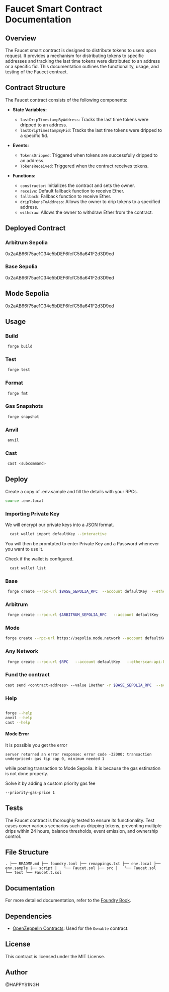 # Faucet Smart Contract Documentation

## Overview

The Faucet smart contract is designed to distribute tokens to users upon request. It provides a mechanism for distributing tokens to specific addresses and tracking the last time tokens were distributed to an address or a specific fid. This documentation outlines the functionality, usage, and testing of the Faucet contract.

## Contract Structure

The Faucet contract consists of the following components:

- **State Variables:**
  - `lastDripTimestampByAddress`: Tracks the last time tokens were dripped to an address.
  - `lastDripTimestampByFid`: Tracks the last time tokens were dripped to a specific fid.
- **Events:**

  - `TokensDripped`: Triggered when tokens are successfully dripped to an address.
  - `TokensReceived`: Triggered when the contract receives tokens.

- **Functions:**
  - `constructor`: Initializes the contract and sets the owner.
  - `receive`: Default fallback function to receive Ether.
  - `fallback`: Fallback function to receive Ether.
  - `dripTokensToAddress`: Allows the owner to drip tokens to a specified address.
  - `withdraw`: Allows the owner to withdraw Ether from the contract.

## Deployed Contract

### Arbitrum Sepolia

0x2aAB66f75ae1C34e5bDEF6fcfC58a641F2d3D9ed

### Base Sepolia

0x2aAB66f75ae1C34e5bDEF6fcfC58a641F2d3D9ed

## Mode Sepolia

0x2aAB66f75ae1C34e5bDEF6fcfC58a641F2d3D9ed

## Usage

### Build

```bash
 forge build
```

### Test

```bash
 forge test
```

### Format

```bash
 forge fmt
```

### Gas Snapshots

```bash
 forge snapshot
```

### Anvil

```bash
 anvil
```

### Cast

```bash
 cast <subcommand>
```

## Deploy

Create a copy of .env.sample and fill the details with your RPCs.

```bash
source .env.local
```

### Importing Private Key

We will encrypt our private keys into a JSON format.

```bash
  cast wallet import defaultKey --interactive
```

You will then be promtpted to enter Private Key and a Password whenever you want to use it.

Check if the wallet is configured.

```bash
  cast wallet list
```

### Base

```bash
 forge create --rpc-url $BASE_SEPOLIA_RPC  --account defaultKey  --etherscan-api-key $BASESCAN_SEPOLIA_API_KEY --verify src/Faucet.sol:Faucet
```

### Arbitrum

```bash
 forge create --rpc-url $ARBITRUM_SEPOLIA_RPC   --account defaultKey   --etherscan-api-key $ARBISCAN_SEPOLIA_API_KEY --verify src/Faucet.sol:Faucet
```

### Mode

```bash
forge create --rpc-url https://sepolia.mode.network --account defaultKey --verify --verifier blockscout --verifier-url https://sepolia.explorer.mode.network/api\? src/Faucet.sol:Faucet --priority-gas-price 1
```

### Any Network

```bash
 forge create --rpc-url $RPC   --account defaultKey   --etherscan-api-key $ETHERSCAN_API_KEY --verify src/Faucet.sol:Faucet
```

### Fund the contract

```bash
cast send <contract-address> --value 10ether -r $BASE_SEPOLIA_RPC  --account defaultKey   --etherscan-api-key $BASESCAN_SEPOLIA_API_KEY
```

### Help

```bash

forge --help
anvil --help
cast --help
```

#### Mode Error

It is possible you get the error

`server returned an error response: error code -32000: transaction underpriced: gas tip cap 0, minimum needed 1`

while posting transaction to Mode Sepolia. It is because the gas estimation is not done properly.

Solve it by adding a custom priority gas fee

`--priority-gas-price 1`

## Tests

The Faucet contract is thoroughly tested to ensure its functionality. Test cases cover various scenarios such as dripping tokens, preventing multiple drips within 24 hours, balance thresholds, event emission, and ownership control.

## File Structure

`.
├── README.md
├── foundry.toml
├── remappings.txt
├── env.local
├── env.sample
├── script
│   └── Faucet.sol
├── src
│   └── Faucet.sol
└── test
    └── Faucet.t.sol`

## Documentation

For more detailed documentation, refer to the [Foundry Book](https://book.getfoundry.sh/).

## Dependencies

- [OpenZeppelin Contracts](https://github.com/OpenZeppelin/openzeppelin-contracts): Used for the `Ownable` contract.

## License

This contract is licensed under the MIT License.

## Author

@HAPPYS1NGH
